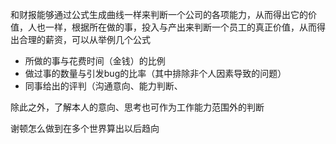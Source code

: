 和财报能够通过公式生成曲线一样来判断一个公司的各项能力，从而得出它的价值，人也一样，根据所在做的事，投入与产出来判断一个员工的真正价值，从而得出合理的薪资，可以从举例几个公式

- 所做的事与花费时间（金钱）的比例
- 做过事的数量与引发bug的比率（其中排除非个人因素导致的问题）
- 同事给出的评判（沟通意向、能力判断、

除此之外，了解本人的意向、思考也可作为工作能力范围外的判断

谢顿怎么做到在多个世界算出以后趋向